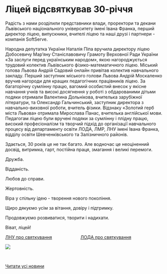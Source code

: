 # Ліцей відсвяткував 30-річчя

Радість з нами розділили представники влади, проректори та декани Львівського національного університету імені Івана Франка, перший директор ліцею, випускники, вчителі ліцею та наші друзі і партнери - компанія SoftServe.

Народна депутатка України Наталія Піпа вручила директору ліцею Добосевичу Мар’яну Станіславовичу Грамоту Верховної Ради України «За заслуги перед українським народом», якою нагороджується трудовий колектив Львівського фізико-математичного ліцею. Міський голова Львова Андрій Садовий онлайн привітав колектив навчального закладу. Перший заступник міського голови Львова Андрій Москаленко вручив нагороди для кращих педагогічних працівників ліцею. За багаторічну сумлінну працю, вагомий особистий внесок у якісне навчання учнів та високі досягнення у роботі з обдарованими дітьми подяки отримали Валентина Дольнікова, вчителька зарубіжної літератури, та Олександр Гальчинський, заступник директора з навчально-виховної роботи, вчитель фізики. Відзнаку «Золотий герб міста Львова» отримала Мирослава Панас, вчителька англійської мови. Педагогам ліцею були вручені подяки за сумлінну і плідну працю, високий професіоналізм та творчий підхід до організації навчального процесу від департаменту освіти ЛОДА, ЛМР, ЛНУ імені Івана Франка, відділу освіти Шевченківського та Залізничного районів.

Здається, 30 років це не так багато. Але водночас це неоціненний досвід, витримка, гарт, постійна праця, змагання і великі перемоги.

Дружба.

Відданість.

Любов до справи.

Жертовність.

Віра у спільну ідею - творення нового покоління.

Щиро дякуємо усім за вітання, довіру і підтримку.

Продовжуємо розвиватися, творити і надихати.

Віват, ліцей!

[ЛНУ про святкування](https://lnu.edu.ua/lvivskyy-fizyko-matematychnyy-litsey-pry-lvivskomu-universyteti-vidznachyv-30-litniy-iuviley/)                       [ЛОДА про святкування](https://loda.gov.ua/news?id=64157)


![](/images/blog/ліцей-відсвяткував-30-річчя/30рсвяткування.jpg)


 

[Читати усі новини](/news)

